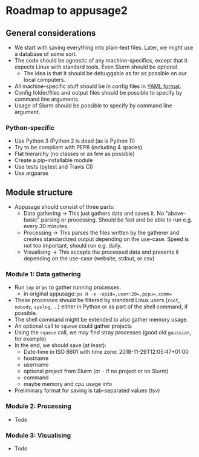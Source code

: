 # Roadmap to appusage2

## General considerations

- We start with saving everything into plain-text files. Later, we might use a database of some sort.
- The code should be agnostic of any machine-specifics, except that it expects Linux with standard tools. Even Slurm should be optional.
  + The idea is that it should be debuggable as far as possible on our local computers.
- All machine-specific stuff should be in config files in [YAML format](https://en.wikipedia.org/wiki/YAML).
- Config folder/files and output files should be possible to specify by command line arguments.
- Usage of Slurm should be possible to specify by command line argument.


### Python-specific

- Use Python 3 (Python 2 is dead (as is Python 1))
- Try to be compliant with PEP8 (including 4 spaces)
- Flat hierarchy (no classes or as few as possible)
- Create a pip-installable module
- Use tests (pytest and Travis CI)
- Use argparse


## Module structure

- Appusage should consist of three parts:
  + Data gathering → This just gathers data and saves it. No "above-basic" parsing or processing. Should be fast and be able to run e.g. every 30 minutes.
  + Processing → This parses the files written by the gatherer and creates standardized output depending on the use-case. Speed is not too important, should run e.g. daily.
  + Visualising → This accepts the processed data and presents it depending on the use-case (website, stdout, or csv)


### Module 1: Data gathering

- Run `top` or `ps` to gather running processes.
  + in original appusage: `ps H -e -opid=,user:20=,pcpu=,comm=`
- These processes should be filtered by standard Linux users (`root`, `nobody`, `syslog`, ...) either in Python or as part of the shell command, if possible.
- The shell command might be extended to also gather memory usage.
- An optional call to `squeue` could gather projects
- Using the `squeue` call, we may find stray processes (good old `gaussian`, for example)
- In the end, we should save (at least):
  + Date-time in ISO 8601 with time zone: 2018-11-29T12:05:47+01:00
  + hostname
  + username
  + optional project from Slurm (or `-` if no project or no Slurm)
  + command
  + maybe memory and cpu usage info
- Preliminary format for saving is tab-separated values (tsv)


### Module 2: Processing

- Todo


### Module 3: Visualising

- Todo
